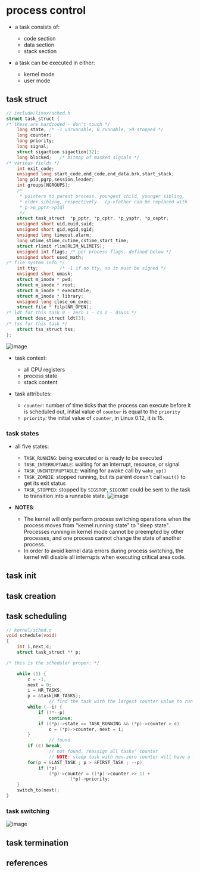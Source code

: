 # process control

* a task consists of:
    * code section
    * data section
    * stack section

* a task can be executed in either:
    * kernel mode
    * user mode

## task struct

```c
// include/linux/sched.h
struct task_struct {
/* these are hardcoded - don't touch */
	long state;	/* -1 unrunnable, 0 runnable, >0 stopped */
	long counter;
	long priority;
	long signal;
	struct sigaction sigaction[32];
	long blocked;	/* bitmap of masked signals */
/* various fields */
	int exit_code;
	unsigned long start_code,end_code,end_data,brk,start_stack;
	long pid,pgrp,session,leader;
	int	groups[NGROUPS];
	/* 
	 * pointers to parent process, youngest child, younger sibling,
	 * older sibling, respectively.  (p->father can be replaced with 
	 * p->p_pptr->pid)
	 */
	struct task_struct	*p_pptr, *p_cptr, *p_ysptr, *p_osptr;
	unsigned short uid,euid,suid;
	unsigned short gid,egid,sgid;
	unsigned long timeout,alarm;
	long utime,stime,cutime,cstime,start_time;
	struct rlimit rlim[RLIM_NLIMITS]; 
	unsigned int flags;	/* per process flags, defined below */
	unsigned short used_math;
/* file system info */
	int tty;		/* -1 if no tty, so it must be signed */
	unsigned short umask;
	struct m_inode * pwd;
	struct m_inode * root;
	struct m_inode * executable;
	struct m_inode * library;
	unsigned long close_on_exec;
	struct file * filp[NR_OPEN];
/* ldt for this task 0 - zero 1 - cs 2 - ds&ss */
	struct desc_struct ldt[3];
/* tss for this task */
	struct tss_struct tss;
};
```

![image](https://github.com/lolyu/aoi/assets/35479537/47dfa409-d598-410f-acf8-e1a89c02fccf)


* task context:
    * all CPU registers
    * process state
    * stack content

* task attributes:
    * `counter`: number of time ticks that the process can execute before it is scheduled out, initial value of `counter` is equal to the `priority`
    * `priority`: the initial value of `counter`, in Linux 0.12, it is 15.

### task states
* all five states:
    * `TASK_RUNNING`: being executed or is ready to be executed
    * `TASK_INTERRUPTABLE`: waiting for an interrupt, resource, or signal
    * `TASK_UNINTERRUPTABLE`: waiting for awake call by `wake_up()`
    * `TASK_ZOMBIE`: stopped running, but its parent doesn't call `wait()` to get its exit status
    * `TASK_STOPPED`: stopped by `SIGSTOP`, `SIGCONT` could be sent to the task to transition into a runnable state.
![image](https://github.com/lolyu/aoi/assets/35479537/dc6a650e-97ec-45e2-9e19-4c42b851e8dc)

* **NOTES**:
    * The kernel will only perform process switching operations when the process moves from "kernel running state" to "sleep state". Processes running in kernel mode cannot be preempted by other processes, and one process cannot change the state of another process.
    * In order to avoid kernel data errors during process switching, the kernel will disable all interrupts when executing critical area code.

## task init


## task creation

## task scheduling
```c
// kernel/sched.c
void schedule(void)
{
	int i,next,c;
	struct task_struct ** p;

/* this is the scheduler proper: */

	while (1) {
		c = -1;
		next = 0;
		i = NR_TASKS;
		p = &task[NR_TASKS];
                // find the task with the largest counter value to run
		while (--i) {
			if (!*--p)
				continue;
			if ((*p)->state == TASK_RUNNING && (*p)->counter > c)
				c = (*p)->counter, next = i;
		}
                // found
		if (c) break;
                // not found, reassign all tasks' counter
                // NOTE: sleep task with non-zero counter will have a larger counter after reassignment
		for(p = &LAST_TASK ; p > &FIRST_TASK ; --p)
			if (*p)
				(*p)->counter = ((*p)->counter >> 1) +
						(*p)->priority;
	}
	switch_to(next);
}
```

### task switching
![image](https://github.com/lolyu/aoi/assets/35479537/8cb88b33-4bd7-445e-959d-db076d24e73b)


## task termination

## references

